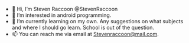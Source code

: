 - 👋 Hi, I’m Steven Raccoon @StevenRaccoon
- 👀 I’m interested in android programming.
- 🌱 I’m currently learning on my own. Any suggestions on what subjects and where I should go learn. School is out of the question.
- 📫 You can reach me via email at Stevenraccoon@mail.com.

<!---
StevenRaccoon/StevenRaccoon is a ✨ special ✨ repository because its `README.md` (this file) appears on your GitHub profile.
You can click the Preview link to take a look at your changes.
--->
